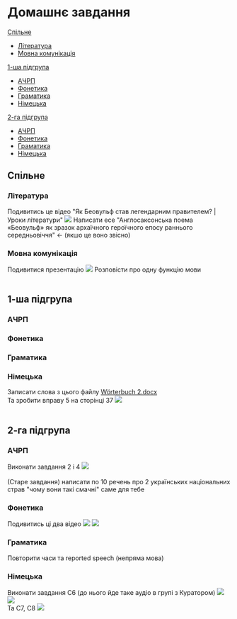 # Домашнє завдання

[Спільне](#спільне)
* [Література](#література)
* [Мовна комунікація](#мовна-комунікація) <br>

[1-ша підгрупа](#1-ша-підгрупа)
* [АЧРП](#ачрп)
* [Фонетика](#фонетика)
* [Граматика](#граматика)
* [Німецька](#німецька) <br>

[2-га підгрупа](#2-га-підгрупа)
* [АЧРП](#ачpп)
* [Фонетика](#фонетикa)
* [Граматика](#граматикa)
* [Німецька](#німецькa)

## Спільне
### Література
Подивитись це відео "Як Беовульф став легендарним правителем? | Уроки літератури" [![](https://i.ytimg.com/vi/9CFBMuMlAIA/maxresdefault.jpg)](https://www.youtube.com/watch?v=9CFBMuMlAIA)
Написати есе "Англосаксонська поема «Беовульф» як зразок архаїчного героїчного епосу раннього середньовіччя" <- (якшо це воно звісно)

### Мовна комунікація
Подивитися презентацію
![](https://cdn.discordapp.com/attachments/1278376988490596466/1343600436535361607/IMG_20250224_170812.jpg?ex=67bddcea&is=67bc8b6a&hm=316f30602f4e32e275baf0feb481eec06706fc23aa42dae1e1fa409c04c08930&)
Розповісти про одну функцію мови <br> <br>

## 1-ша підгрупа
### АЧРП

### Фонетика

### Граматика

### Німецька
Записати слова з цього файлу [Wörterbuch 2.docx](https://cdn.discordapp.com/attachments/1278376988490596466/1343892648850755584/Worterbuch_2.docx?ex=67beed0f&is=67bd9b8f&hm=07fd70a3f609820adf7c2a8c35710b394792729750f4c85e2e263b098418e143&) <br>
Та зробити вправу 5 на сторінці 37 ![](https://cdn.discordapp.com/attachments/1278376988490596466/1343891953565044838/IMG_20250225_122637.jpg?ex=67beec6a&is=67bd9aea&hm=1fa37a48b3022bfcfa636e027d5e62fea3df718fea05195a8789d5f13b3aa5ca&) <br> <br>

## 2-га підгрупа
### АЧPП
Виконати завдання 2 і 4 ![](https://cdn.discordapp.com/attachments/1278376988490596466/1343529149087617094/IMG_20250224_114419.jpg?ex=67bd9a86&is=67bc4906&hm=d0a2fec7e2d4eabe85424026970410790ceed38e8845a6e5828dcaf72d9f7c49&) <br> <br>
(Старе завдання) написати по 10 речень про 2 українських національних страв "чому вони такі смачні" саме для тебе

### Фонетикa
Подивитись ці два відео [![](https://i.ytimg.com/vi/-m-gudHhLxc/maxresdefault.jpg?sqp=-oaymwEmCIAKENAF8quKqQMa8AEB-AHcCIAC0AWKAgwIABABGEEgYShyMA8=&rs=AOn4CLCphE93fGM9xw_hsAB7y_ENcQp1xg)](https://m.youtube.com/watch?v=-m-gudHhLxc) [![](https://i.ytimg.com/vi_webp/4KDkHvvksAE/maxresdefault.webp)](https://m.youtube.com/watch?v=4KDkHvvksAE)

### Граматикa
Повторити часи та reported speech (непряма мова)

### Німецькa
Виконати завдання С6 (до нього йде таке аудіо в групі з Куратором) ![](https://cdn.discordapp.com/attachments/1278376988490596466/1343590924017598474/IMG_20250224_163009.jpg?ex=67bdd40e&is=67bc828e&hm=10710cbb1225a3de508a4948ef979c8c4a29d8b5e0d75a99b33cb6f30af31ceb&) ![](https://cdn.discordapp.com/attachments/1278376988490596466/1343589402030641152/IMG_20250224_162427.jpg?ex=67bdd2a4&is=67bc8124&hm=d40efcd587c9c4bf108b5af75adc153a7884157f42e73bd88a5047ccbad2b651&) <br>
Та С7, С8 ![](https://cdn.discordapp.com/attachments/1278376988490596466/1343590932594954332/IMG_20250224_163028.jpg?ex=67bdd411&is=67bc8291&hm=2fb7caed7282c6a7719ac4e377aca75928a08480f9ae45d7e5c3a8b96c897dd4&)
